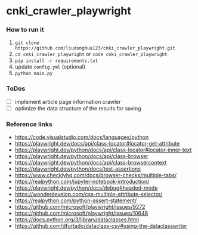 # cnki_crawler_playwright

### How to run it

1. `git clone https://github.com/liudonghua123/cnki_crawler_playwright.git`
2. `cd cnki_crawler_playwright` or `code cnki_crawler_playwright`
3. `pip install -r requirements.txt`
4. update `config.yml` (optional)
5. `python main.py`

### ToDos

- [ ] implement article page information crawler
- [ ] optimize the data structure of the results for saving

### Reference links

- https://code.visualstudio.com/docs/languages/python
- https://playwright.dev/docs/api/class-locator#locator-get-attribute
- https://playwright.dev/python/docs/api/class-locator#locator-inner-text
- https://playwright.dev/python/docs/api/class-browser
- https://playwright.dev/python/docs/api/class-browsercontext
- https://playwright.dev/python/docs/test-assertions
- https://www.checklyhq.com/docs/browser-checks/multiple-tabs/
- https://realpython.com/jupyter-notebook-introduction/
- https://playwright.dev/python/docs/debug#headed-mode
- https://wonderdevelop.com/css-multiple-attribute-selector/
- https://realpython.com/python-assert-statement/
- https://github.com/microsoft/playwright/issues/9272
- https://github.com/microsoft/playwright/issues/10648
- https://docs.python.org/3/library/dataclasses.html
- https://github.com/dfurtado/dataclass-csv#using-the-dataclasswriter 
